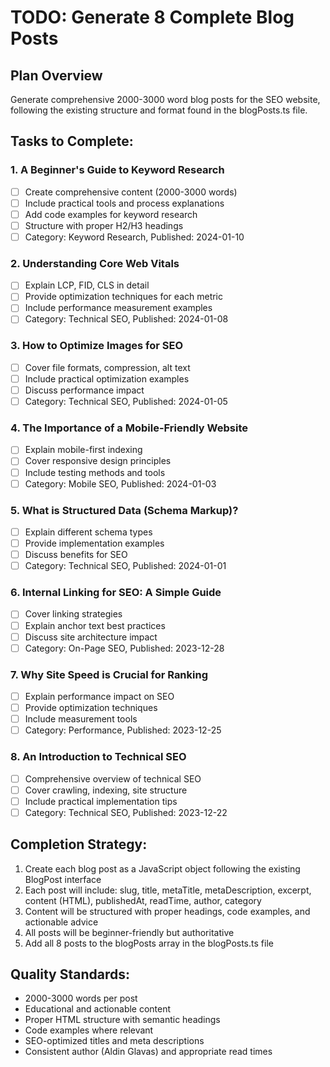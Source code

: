 # TODO: Generate 8 Complete Blog Posts

## Plan Overview
Generate comprehensive 2000-3000 word blog posts for the SEO website, following the existing structure and format found in the blogPosts.ts file.

## Tasks to Complete:

### 1. A Beginner's Guide to Keyword Research
- [ ] Create comprehensive content (2000-3000 words)
- [ ] Include practical tools and process explanations
- [ ] Add code examples for keyword research
- [ ] Structure with proper H2/H3 headings
- [ ] Category: Keyword Research, Published: 2024-01-10

### 2. Understanding Core Web Vitals
- [ ] Explain LCP, FID, CLS in detail
- [ ] Provide optimization techniques for each metric
- [ ] Include performance measurement examples
- [ ] Category: Technical SEO, Published: 2024-01-08

### 3. How to Optimize Images for SEO
- [ ] Cover file formats, compression, alt text
- [ ] Include practical optimization examples
- [ ] Discuss performance impact
- [ ] Category: Technical SEO, Published: 2024-01-05

### 4. The Importance of a Mobile-Friendly Website
- [ ] Explain mobile-first indexing
- [ ] Cover responsive design principles
- [ ] Include testing methods and tools
- [ ] Category: Mobile SEO, Published: 2024-01-03

### 5. What is Structured Data (Schema Markup)?
- [ ] Explain different schema types
- [ ] Provide implementation examples
- [ ] Discuss benefits for SEO
- [ ] Category: Technical SEO, Published: 2024-01-01

### 6. Internal Linking for SEO: A Simple Guide
- [ ] Cover linking strategies
- [ ] Explain anchor text best practices
- [ ] Discuss site architecture impact
- [ ] Category: On-Page SEO, Published: 2023-12-28

### 7. Why Site Speed is Crucial for Ranking
- [ ] Explain performance impact on SEO
- [ ] Provide optimization techniques
- [ ] Include measurement tools
- [ ] Category: Performance, Published: 2023-12-25

### 8. An Introduction to Technical SEO
- [ ] Comprehensive overview of technical SEO
- [ ] Cover crawling, indexing, site structure
- [ ] Include practical implementation tips
- [ ] Category: Technical SEO, Published: 2023-12-22

## Completion Strategy:
1. Create each blog post as a JavaScript object following the existing BlogPost interface
2. Each post will include: slug, title, metaTitle, metaDescription, excerpt, content (HTML), publishedAt, readTime, author, category
3. Content will be structured with proper headings, code examples, and actionable advice
4. All posts will be beginner-friendly but authoritative
5. Add all 8 posts to the blogPosts array in the blogPosts.ts file

## Quality Standards:
- 2000-3000 words per post
- Educational and actionable content
- Proper HTML structure with semantic headings
- Code examples where relevant
- SEO-optimized titles and meta descriptions
- Consistent author (Aldin Glavas) and appropriate read times